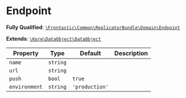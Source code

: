 #  Endpoint

**Fully Qualified**: [`\Frontastic\Common\ReplicatorBundle\Domain\Endpoint`](../../../../src/php/ReplicatorBundle/Domain/Endpoint.php)

**Extends**: [`\Kore\DataObject\DataObject`](https://github.com/kore/DataObject)

Property|Type|Default|Description
--------|----|-------|-----------
`name`|`string`||
`url`|`string`||
`push`|`bool`|`true`|
`environment`|`string`|`'production'`|


